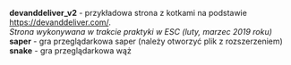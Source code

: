<b>devanddeliver_v2</b> - przykładowa strona z kotkami na podstawie https://devanddeliver.com/. </br>
<i>Strona wykonywana w trakcie praktyki w ESC (luty, marzec 2019 roku)</i></br>
<b>saper</b> - gra przeglądarkowa saper (należy otworzyć plik z rozszerzeniem)<br>
<b>snake</b> - gra przeglądarkowa wąż <br>
